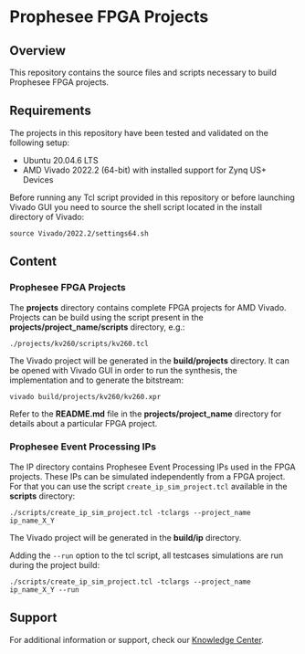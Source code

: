 # Prophesee FPGA Projects

## Overview

This repository contains the source files and scripts necessary to build Prophesee FPGA projects.

## Requirements

The projects in this repository have been tested and validated on the following setup:

- Ubuntu 20.04.6 LTS
- AMD Vivado 2022.2 (64-bit) with installed support for Zynq US+ Devices

Before running any Tcl script provided in this repository or before launching Vivado GUI you need to source the shell script located in the install directory of Vivado:

    source Vivado/2022.2/settings64.sh

## Content

### Prophesee FPGA Projects

The **projects** directory contains complete FPGA projects for AMD Vivado. Projects can be build using the script present in the **projects/project_name/scripts** directory, e.g.:

    ./projects/kv260/scripts/kv260.tcl

The Vivado project will be generated in the **build/projects** directory. It can be opened with Vivado GUI in order to run the synthesis, the implementation and to generate the bitstream:

    vivado build/projects/kv260/kv260.xpr

Refer to the **README.md** file in the **projects/project_name** directory for details about a particular FPGA project.

### Prophesee Event Processing IPs

The IP directory contains Prophesee Event Processing IPs used in the FPGA projects. These IPs can be simulated independently from a FPGA project. For that you can use the script `create_ip_sim_project.tcl` available in the **scripts** directory:

    ./scripts/create_ip_sim_project.tcl -tclargs --project_name ip_name_X_Y

The Vivado project will be generated in the **build/ip** directory.

Adding the `--run` option to the tcl script, all testcases simulations are run during the project build:

    ./scripts/create_ip_sim_project.tcl -tclargs --project_name ip_name_X_Y --run

## Support

For additional information or support, check our [Knowledge Center](https://support.prophesee.ai/).
